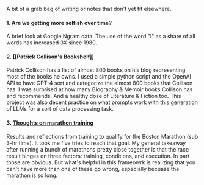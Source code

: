 A bit of a grab bag of writing or notes that don't yet fit elsewhere.
#### 1. Are we getting more selfish over time? 
A brief look at Google Ngram data. The use of the word "I" as a share of all words has increased 3X since 1980.
#### 2. [[Patrick Collison's Bookshelf]]
Patrick Collison has a list of almost 800 books on his blog representing most of the books he owns. I used a simple python script and the OpenAI API to have GPT-4 sort and categorize the almost 800 books that Collison has. I was surprised at how many Biography & Memoir books Collison has and recommends. And a healthy dose of Literature & Fiction too. This project was also decent practice on what prompts work with this generation of LLMs for a sort of data processing task.
#### 3. [Thoughts on marathon training](http://127.0.0.1:5500/marathons)
Results and reflections from training to qualify for the Boston Marathon (sub 3-hr time). It took me five tries to reach that goal. My general takeaway after running a bunch of marathons pretty close together is that the race result hinges on three factors: training, conditions, and execution. In part those are obvious. But what's helpful in this frameowrk is realizing that you can't have more than one of these go wrong, especially becuase the marathon is so long.